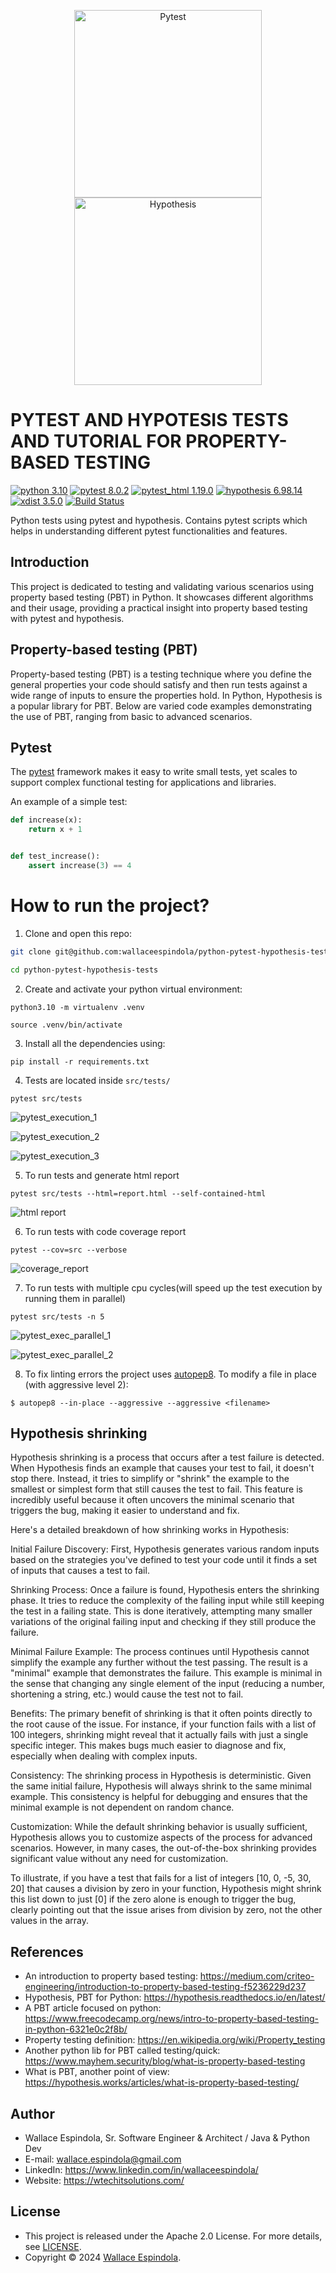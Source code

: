 <p align="center">
  <img src="https://github.com/pytest-dev/pytest/raw/main/doc/en/img/pytest_logo_curves.svg" alt="Pytest" width="300"/>
  <img src="https://avatars.githubusercontent.com/u/18481919?s=200&v=4" alt="Hypothesis" width="300"/>
</p>

PYTEST AND HYPOTESIS TESTS AND TUTORIAL FOR PROPERTY-BASED TESTING
=============
[![python 3.10](https://img.shields.io/badge/python-3.10-green.svg)](https://www.python.org/)
[![pytest 8.0.2](https://img.shields.io/badge/pytest-8.0.2-purple.svg)](https://docs.pytest.org/en/latest/)
[![pytest_html 1.19.0](https://img.shields.io/badge/pytest_html-1.19.0-yellowgreen.svg)](https://github.com/pytest-dev/pytest-html)
[![hypothesis 6.98.14](https://img.shields.io/badge/hypothesis-6.98.14-blue.svg)](https://hypothesis.readthedocs.io/en/latest/)
[![xdist 3.5.0](https://img.shields.io/badge/xdist-3.5.0-orange.svg)](https://pypi.org/project/pytest-xdist/)
[![Build Status](https://app.travis-ci.com/wallaceespindola/python-pytest-hypothesis-tests.svg?branch=main)](https://travis-ci.org/wallaceespindola/python-pytest-hypothesis-tests)

Python tests using pytest and hypothesis.
Contains pytest scripts which helps in understanding different pytest functionalities and features.

## Introduction

This project is dedicated to testing and validating various scenarios using property based testing (PBT) in Python. It
showcases different algorithms and their usage, providing a practical insight into property based testing with pytest
and hypothesis.

## Property-based testing (PBT)

Property-based testing (PBT) is a testing technique where you define the general properties your code should satisfy and
then run tests against a wide range of inputs to ensure the properties hold. In Python, Hypothesis is a popular library
for
PBT. Below are varied code examples demonstrating the use of PBT, ranging from basic to advanced scenarios.

## Pytest

The [pytest](https://docs.pytest.org/en/latest/) framework makes it easy to write small tests, yet
scales to support complex functional testing for applications and libraries.

An example of a simple test:

```python
def increase(x):
    return x + 1


def test_increase():
    assert increase(3) == 4
```

How to run the project?
=====

1. Clone and open this repo:

```bash
git clone git@github.com:wallaceespindola/python-pytest-hypothesis-tests.git

cd python-pytest-hypothesis-tests
```

2. Create and activate your python virtual environment:

```shell
python3.10 -m virtualenv .venv

source .venv/bin/activate
```

3. Install all the dependencies using:

```shell
pip install -r requirements.txt
```

4. Tests are located inside `src/tests/`

```shell
pytest src/tests
```

![pytest_execution_1](img%2Fpytest_execution_1.png)

![pytest_execution_2](img%2Fpytest_execution_2.png)

![pytest_execution_3](img%2Fpytest_execution_3.png)

5. To run tests and generate html report

```shell
pytest src/tests --html=report.html --self-contained-html
```

![html report](img/report_html.png)

6. To run tests with code coverage report

```shell
pytest --cov=src --verbose
```

![coverage_report](img/cov_report.png)

7. To run tests with multiple cpu cycles(will speed up the test execution by running them in parallel)

```shell
pytest src/tests -n 5
```

![pytest_exec_parallel_1](img%2Fpytest_exec_parallel_1.png)

![pytest_exec_parallel_2](img%2Fpytest_exec_parallel_2.png)

8. To fix linting errors the project uses [autopep8](https://github.com/hhatto/autopep8).
   To modify a file in place (with aggressive level 2):

```shell
$ autopep8 --in-place --aggressive --aggressive <filename>
```

## Hypothesis shrinking

Hypothesis shrinking is a process that occurs after a test failure is detected. When Hypothesis finds an example that
causes your test to fail, it doesn't stop there. Instead, it tries to simplify or "shrink" the example to the smallest
or simplest form that still causes the test to fail. This feature is incredibly useful because it often uncovers the
minimal scenario that triggers the bug, making it easier to understand and fix.

Here's a detailed breakdown of how shrinking works in Hypothesis:

Initial Failure Discovery: First, Hypothesis generates various random inputs based on the strategies you've defined to
test your code until it finds a set of inputs that causes a test to fail.

Shrinking Process: Once a failure is found, Hypothesis enters the shrinking phase. It tries to reduce the complexity of
the failing input while still keeping the test in a failing state. This is done iteratively, attempting many smaller
variations of the original failing input and checking if they still produce the failure.

Minimal Failure Example: The process continues until Hypothesis cannot simplify the example any further without the test
passing. The result is a "minimal" example that demonstrates the failure. This example is minimal in the sense that
changing any single element of the input (reducing a number, shortening a string, etc.) would cause the test not to
fail.

Benefits: The primary benefit of shrinking is that it often points directly to the root cause of the issue. For
instance, if your function fails with a list of 100 integers, shrinking might reveal that it actually fails with just a
single specific integer. This makes bugs much easier to diagnose and fix, especially when dealing with complex inputs.

Consistency: The shrinking process in Hypothesis is deterministic. Given the same initial failure, Hypothesis will
always shrink to the same minimal example. This consistency is helpful for debugging and ensures that the minimal
example is not dependent on random chance.

Customization: While the default shrinking behavior is usually sufficient, Hypothesis allows you to customize aspects of
the process for advanced scenarios. However, in many cases, the out-of-the-box shrinking provides significant value
without any need for customization.

To illustrate, if you have a test that fails for a list of integers [10, 0, -5, 30, 20] that causes a division by zero
in your function, Hypothesis might shrink this list down to just [0] if the zero alone is enough to trigger the bug,
clearly pointing out that the issue arises from division by zero, not the other values in the array.

## References

* An introduction to property based
  testing: https://medium.com/criteo-engineering/introduction-to-property-based-testing-f5236229d237
* Hypothesis, PBT for Python: https://hypothesis.readthedocs.io/en/latest/
* A PBT article focused on
  python: https://www.freecodecamp.org/news/intro-to-property-based-testing-in-python-6321e0c2f8b/
* Property testing definition: https://en.wikipedia.org/wiki/Property_testing
* Another python lib for PBT called testing/quick: https://www.mayhem.security/blog/what-is-property-based-testing
* What is PBT, another point of view: https://hypothesis.works/articles/what-is-property-based-testing/

## Author

* Wallace Espindola, Sr. Software Engineer & Architect / Java & Python Dev
* E-mail: wallace.espindola@gmail.com
* LinkedIn: https://www.linkedin.com/in/wallaceespindola/
* Website: https://wtechitsolutions.com/

## License

* This project is released under the Apache 2.0 License. For more details, see [LICENSE](LICENSE).
* Copyright © 2024 [Wallace Espindola](https://github.com/wallaceespindola/).
